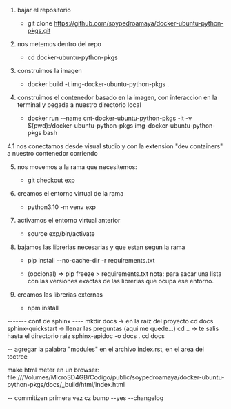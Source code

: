 1. bajar el repositorio
      - git clone https://github.com/soypedroamaya/docker-ubuntu-python-pkgs.git    
2. nos metemos dentro del repo
      - cd docker-ubuntu-python-pkgs
3. construimos la imagen
      - docker build -t img-docker-ubuntu-python-pkgs .

4. construimos el contenedor basado en la imagen, con interaccion en la terminal y pegada a nuestro directorio local 
      - docker run --name cnt-docker-ubuntu-python-pkgs -it -v $(pwd):/docker-ubuntu-python-pkgs img-docker-ubuntu-python-pkgs bash

4.1 nos conectamos desde visual studio y con la extension "dev containers" a nuestro contenedor corriendo

5. nos movemos a la rama que necesitemos:
    - git checkout exp

6. creamos el entorno virtual de la rama
    - python3.10 -m venv exp

7. activamos el entorno virtual anterior
    - source exp/bin/activate

8. bajamos las librerias necesarias y que estan segun la rama
    - pip install --no-cache-dir -r requirements.txt

    - (opcional) => pip freeze > requirements.txt
    nota: para sacar una lista con las versiones exactas de las librerias que ocupa ese entorno.

9. creamos las librerias externas
    - npm install

------- conf de sphinx ----
mkdir docs -> en la raiz del proyecto
cd docs
sphinx-quickstart -> llenar las preguntas (aqui me quede...)
cd .. -> te salis hasta el directorio raiz
sphinx-apidoc -o docs .
cd docs

-- agregar la palabra "modules" en el archivo index.rst, en el area del toctree

make html
meter en un browser:
file:///Volumes/MicroSD4GB/Codigo/public/soypedroamaya/docker-ubuntu-python-pkgs/docs/_build/html/index.html


-- commitizen
primera vez
    cz bump --yes --changelog 